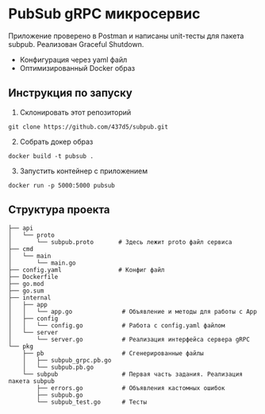 # PubSub gRPC микросервис
Приложение проверено в Postman и написаны unit-тесты для пакета subpub. Реализован Graceful Shutdown.

- Конфигурация через yaml файл
- Оптимизированный Docker образ

## Инструкция по запуску 

 1. Склонировать этот репозиторий 
```
git clone https://github.com/437d5/subpub.git
```
2. Собрать докер образ 
```
docker build -t pubsub .
```
3. Запустить контейнер с приложением 
```
docker run -p 5000:5000 pubsub
```

## Структура проекта
```
├── api 
│   └── proto
│       └── subpub.proto       # Здесь лежит proto файл сервиса
├── cmd
│   └── main
│       └── main.go
├── config.yaml                # Конфиг файл
├── Dockerfile 
├── go.mod
├── go.sum
├── internal
│   ├── app
│   │   └── app.go              # Объявление и методы для работы с App
│   ├── config
│   │   └── config.go           # Работа с config.yaml файлом
│   └── server
│       └── server.go           # Реализация интерфейса сервера gRPC
└── pkg
    ├── pb                      # Сгенерированные файлы
    │   ├── subpub_grpc.pb.go
    │   └── subpub.pb.go
    └── subpub                  # Первая часть задания. Реализация пакета subpub
        ├── errors.go           # Объявления кастомных ошибок
        ├── subpub.go 
        └── subpub_test.go      # Тесты
```